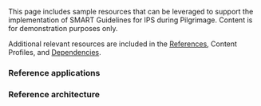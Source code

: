 This page includes sample resources that can be leveraged to support the implementation of SMART Guidelines for IPS during Pilgrimage. Content is for demonstration purposes only.

Additional relevant resources are included in the <a href="references.html">References</a>, Content Profiles, and <a href="dependencies.html">Dependencies</a>.
 
### Reference applications

### Reference architecture
